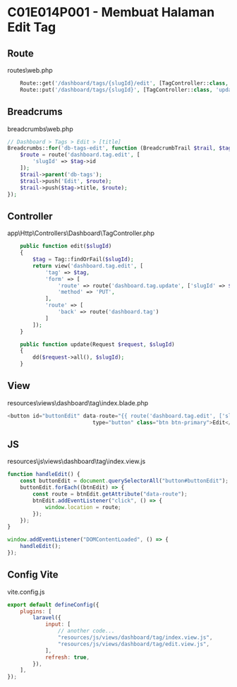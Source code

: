 # C01E014P001 - Membuat Halaman Edit Tag

## Route

routes\web.php

```php
    Route::get('/dashboard/tags/{slugId}/edit', [TagController::class, 'edit'])->name('dashboard.tag.edit');
    Route::put('/dashboard/tags/{slugId}', [TagController::class, 'update'])->name('dashboard.tag.update');
```

## Breadcrums

breadcrumbs\web.php

```php
// Dashboard > Tags > Edit > [title]
Breadcrumbs::for('db-tags-edit', function (BreadcrumbTrail $trail, $tag) {
    $route = route('dashboard.tag.edit', [
        'slugId' => $tag->id
    ]);
    $trail->parent('db-tags');
    $trail->push('Edit', $route);
    $trail->push($tag->title, $route);
});
```

## Controller

app\Http\Controllers\Dashboard\TagController.php

```php
    public function edit($slugId)
    {
        $tag = Tag::findOrFail($slugId);
        return view('dashboard.tag.edit', [
            'tag' => $tag,
            'form' => [
                'route' => route('dashboard.tag.update', ['slugId' => $slugId]),
                'method' => 'PUT',
            ],
            'route' => [
                'back' => route('dashboard.tag')
            ]
        ]);
    }

    public function update(Request $request, $slugId)
    {
        dd($request->all(), $slugId);        
    }
```

## View

resources\views\dashboard\tag\index.blade.php

```php
<button id="buttonEdit" data-route="{{ route('dashboard.tag.edit', ['slugId' => $tag->id]) }}"
                           type="button" class="btn btn-primary">Edit</button>
```

## JS

resources\js\views\dashboard\tag\index.view.js

```js
function handleEdit() {
    const buttonEdit = document.querySelectorAll("button#buttonEdit");
    buttonEdit.forEach((btnEdit) => {
        const route = btnEdit.getAttribute("data-route");
        btnEdit.addEventListener("click", () => {
            window.location = route;
        });
    });
} 
```

```js
window.addEventListener("DOMContentLoaded", () => {
    handleEdit();
});
```

## Config Vite

vite.config.js

```js
export default defineConfig({
    plugins: [
        laravel({
            input: [
                // another code...
                "resources/js/views/dashboard/tag/index.view.js",
                "resources/js/views/dashboard/tag/edit.view.js",
            ],
            refresh: true,
        }),
    ],
});
```

